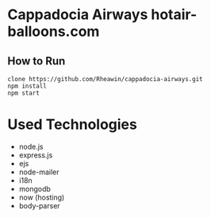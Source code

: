 # Cappadocia Airways 	hotair-balloons.com
## How to Run
    clone https://github.com/Rheawin/cappadocia-airways.git
    npm install
    npm start


# Used Technologies

 - node.js
 - express.js
 - ejs
 - node-mailer
 - i18n
 - mongodb
 - now (hosting)
 - body-parser
